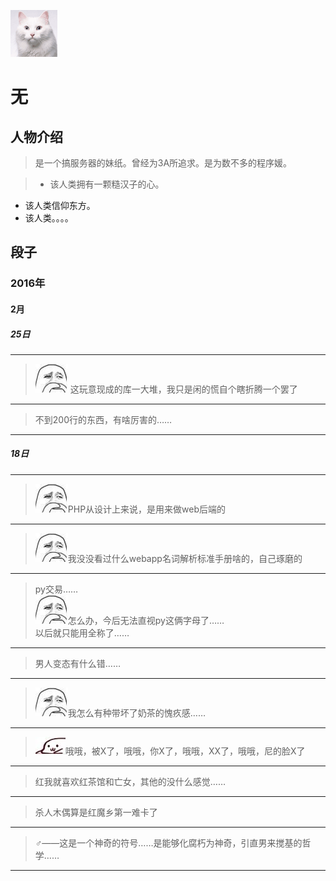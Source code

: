 ![233](../icon/no.png)
# 无

## 人物介绍
> 是一个搞服务器的妹纸。曾经为3A所追求。是为数不多的程序媛。

> + 该人类拥有一颗糙汉子的心。
+ 该人类信仰东方。
+ 该人类。。。。

## 段子

### 2016年

#### 2月

##### 25日

---
> ![666](../raw/no_0x01.jpg) 这玩意现成的库一大堆，我只是闲的慌自个瞎折腾一个罢了

---
> 不到200行的东西，有啥厉害的……

---
##### 18日

---
> ![666](../raw/no_0x01.jpg)PHP从设计上来说，是用来做web后端的

---
> ![666](../raw/no_0x01.jpg)我没没看过什么webapp名词解析标准手册啥的，自己琢磨的

---
> py交易……<br/>
![666](../raw/no_0x01.jpg)怎么办，今后无法直视py这俩字母了……<br/>
以后就只能用全称了……

---
> 男人变态有什么错……

---
> ![666](../raw/no_0x01.jpg)我怎么有种带坏了奶茶的愧疚感……

---
> ![233](../raw/no_0x00.jpg)哦哦，被X了，哦哦，你X了，哦哦，XX了，哦哦，尼的脸X了

---
> 红我就喜欢红茶馆和亡女，其他的没什么感觉……

---
> 杀人木偶算是红魔乡第一难卡了

---
> ♂——这是一个神奇的符号……是能够化腐朽为神奇，引直男来搅基的哲学……

---